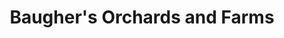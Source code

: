 ---
title: "Baugher's Orchards and Farms"
url: /westminster/baughers-orchards-and-farms/
shop: Hofladen
---